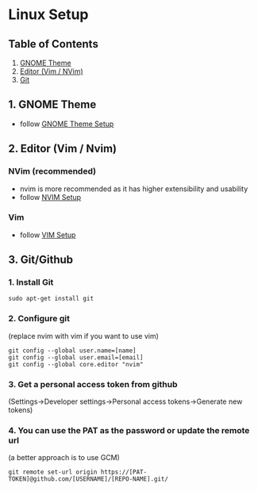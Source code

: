 # Linux Setup

## Table of Contents  
1. [GNOME Theme](#thjeme)
2. [Editor (Vim / NVim)](#editor)
3. [Git](#git)

## 1. GNOME Theme <a name="editor"></a>
- follow [GNOME Theme Setup](./gnome/README.md)
## 2. Editor (Vim / Nvim) <a name="editor"></a>
### NVim (recommended)
- nvim is more recommended as it has higher extensibility and usability
- follow [NVIM Setup](./nvim/README.md)
### Vim
- follow [VIM Setup](./nvim/README.md)

## 3. Git/Github <a name="git"></a>
### 1. Install Git
```
sudo apt-get install git
```
### 2. Configure git
(replace nvim with vim if you want to use vim)
```
git config --global user.name=[name]
git config --global user.email=[email]
git config --global core.editor "nvim"
```
### 3. Get a personal access token from github
(Settings->Developer settings->Personal access tokens->Generate new tokens)
### 4. You can use the PAT as the password or update the remote url
(a better approach is to use GCM)
```
git remote set-url origin https://[PAT-TOKEN]@github.com/[USERNAME]/[REPO-NAME].git/
```